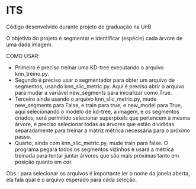 # ITS
Código desenvolvido durante projeto de graduação na UnB

O objetivo do projeto é segmentar e identificar (espécie) cada árvore de uma dada imagem.

COMO USAR:
 - Primeiro é preciso treinar uma KD-tree executando o arquivo knn_treino.py.
 - Segundo é preciso usar o segmentador para obter um arquivo de segmentos, usando knn_slic_metric.py. Aqui é preciso abrir o arquivo para mudar a variável new_segments para inicializar como True.
 - Terceiro ainda usando o arquivo knn_slic_metric.py, mude new_segments para False, e train para true, e new_model para True, aqui selecionando o modelo de kd-tree, a imagem, e os segmentos criados, será permitido selecionar superpixels que pertencem à mesma árvore, é preciso selecionar todas as árvores que estão divididas separadamente para treinar a matriz métrica necessária para o próximo passo.
 - Quarto, ainda com knn_slic_metric.py, mude train para false. O programa pegará todos os segmentos vizinhos e usará a métrica treinada para tentar juntar árvores que são mais próximas tanto em posição quanto em cor.

Obs.: para selecionar os arquivos é importante ler o nome da janela aberta, ela fala qual é o arquivo esperado para cada seleção.
